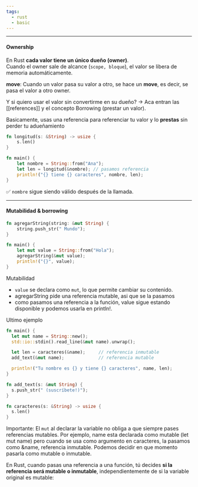 ```yaml
---
tags:
  - rust
  - basic
---
```

---
#### Ownership

En Rust **cada valor tiene un único dueño (owner)**.  
Cuando el owner sale de alcance (`scope, bloque`), el valor se libera de memoria automáticamente.

**move**: Cuando un valor pasa su valor a otro, se hace un **move**, es decir, se pasa el valor a otro owner.

Y si quiero usar el valor sin convertirme en su dueño? -> Aca entran las [[references]] y el concepto Borrowing (prestar un valor).

Basicamente, usas una referencia para referenciar tu valor y lo **prestas** sin perder tu adueñamiento

```rust
fn longitud(s: &String) -> usize {
    s.len()
}

fn main() {
    let nombre = String::from("Ana");
    let len = longitud(&nombre); // pasamos referencia
    println!("{} tiene {} caracteres", nombre, len);
}
```
✅ `nombre` sigue siendo válido después de la llamada.

---
#### Mutabilidad & borrowing

```rust
fn agregarString(string: &mut String) {
	string.push_str(" Mundo");
}

fn main() {
	let mut value = String::from("Hola");
	agregarString(&mut value);
	println!("{}", value);
}
```

Mutabilidad
-  `value` se declara como `mut`, lo que permite cambiar su contenido.
-  agregarString pide una referencia mutable, asi que se la pasamos
-  como pasamos una referencia a la función, value sigue estando disponible y podemos usarla en println!.
  
  
  Ultimo ejemplo
  
  ```rust
  fn main() {
    let mut name = String::new();
    std::io::stdin().read_line(&mut name).unwrap();

    let len = caracteres(&name);     // referencia inmutable
    add_text(&mut name);             // referencia mutable

    println!("Tu nombre es {} y tiene {} caracteres", name, len);
}

fn add_text(s: &mut String) {
    s.push_str(" (suscríbete!)");
}

fn caracteres(s: &String) -> usize {
    s.len()
}
  ```

Importante:
El `mut` al declarar la variable no obliga a que siempre pases referencias mutables.
Por ejemplo, name esta declarada como mutable (let mut name) pero cuando se usa como argumento en caracteres, la pasamos como &name, referencia inmutable.
Podemos decidir en que momento pasarla como mutable o inmutable.

En Rust, cuando pasas una referencia a una función, tú decides **si la referencia será mutable o inmutable**, independientemente de si la variable original es mutable: